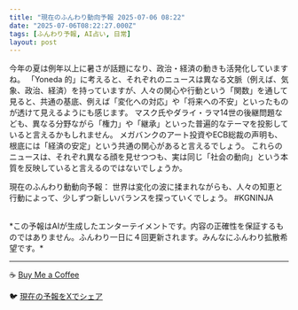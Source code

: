 ```yaml
---
title: "現在のふんわり動向予報 2025-07-06 08:22"
date: "2025-07-06T08:22:27.000Z"
tags: [ふんわり予報, AI占い, 日常]
layout: post
---
```


今年の夏は例年以上に暑さが話題になり、政治・経済の動きも活発化していますね。  「Yoneda 的」に考えると、それぞれのニュースは異なる文脈（例えば、気象、政治、経済）を持っていますが、人々の関心や行動という「関数」を通して見ると、共通の基底、例えば「変化への対応」や「将来への不安」といったものが透けて見えるようにも感じます。  マスク氏やダライ・ラマ14世の後継問題なども、異なる分野ながら「権力」や「継承」といった普遍的なテーマを投影していると言えるかもしれません。  メガバンクのアート投資やECB総裁の声明も、根底には「経済の安定」という共通の関心があると言えるでしょう。  これらのニュースは、それぞれ異なる顔を見せつつも、実は同じ「社会の動向」という本質を反映していると言えるのではないでしょうか。


現在のふんわり動動向予報：
世界は変化の波に揉まれながらも、人々の知恵と行動によって、少しずつ新しいバランスを探っていくでしょう。 #KGNINJA

<br>
*この予報はAIが生成したエンターテイメントです。内容の正確性を保証するものではありません。ふんわり一日に４回更新されます。みんなにふんわり拡散希望です。*

---
☕️ [Buy Me a Coffee](https://www.buymeacoffee.com/kgninja)

🐦 [現在の予報をXでシェア](https://twitter.com/intent/tweet?text=%E7%8F%BE%E5%9C%A8%E3%81%AE%E3%81%B5%E3%82%93%E3%82%8F%E3%82%8A%E4%BA%88%E5%A0%B1%3A%20%E3%80%8C%E4%BB%8A%E5%B9%B4%E3%81%AE%E5%A4%8F%E3%81%AF%E4%BE%8B%E5%B9%B4%E4%BB%A5%E4%B8%8A%E3%81%AB%E6%9A%91%E3%81%95%E3%81%8C%E8%A9%B1%E9%A1%8C%E3%81%AB%E3%81%AA%E3%82%8A%E3%80%81%E6%94%BF%E6%B2%BB%E3%83%BB%E7%B5%8C%E6%B8%88%E3%81%AE%E5%8B%95%E3%81%8D%E3%82%82%E6%B4%BB%E7%99%BA%E5%8C%96%E3%81%97%E3%81%A6%E3%81%84%E3%81%BE%E3%81%99%E3%81%AD%E3%80%82%E3%80%8D%23KGNINJA%20%E7%B6%9A%E3%81%8D%E3%81%AF%E3%83%96%E3%83%AD%E3%82%B0%E3%81%A7%EF%BC%81%F0%9F%91%87&url=https%3A%2F%2Fkg-ninja.github.io%2FFunwariyoso%2F)
